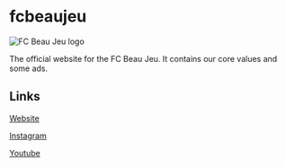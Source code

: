 fcbeaujeu
===

![FC Beau Jeu logo](https://fcbeauj.eu/logos/fcbeaujeu.png)

The official website for the FC Beau Jeu. It contains our core values and some ads.

Links
-----

[Website](fcbeauj.eu)

[Instagram](https://www.instagram.com/fcbeaujeu/)

[Youtube](https://www.youtube.com/channel/UCq4_F4xIETKc1k30slqV5mw)
